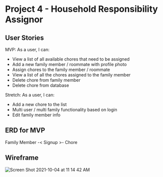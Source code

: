 # Project 4 - Household Responsibility Assignor

## User Stories

MVP: As a user, I can:
- View a list of all available chores that need to be assigned 
- Add a new family member / roommate with profile photo
- Assign chores to the family member / roommate
- View a list of all the chores assigned to the family member
- Delete chore from family member 
- Delete chore from database

Stretch: As a user, I can:
- Add a new chore to the list
- Multi user / multi family functionality based on login 
- Edit family member info

## ERD for MVP

Family Member -< Signup >- Chore


## Wireframe

![Screen Shot 2021-10-04 at 11 14 42 AM](https://user-images.githubusercontent.com/81663925/135902860-78965a2d-a1e7-4357-bb88-2708cc072bf5.png)
